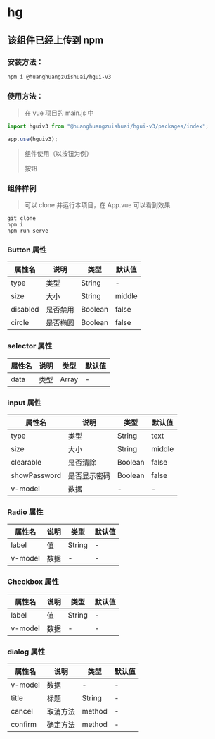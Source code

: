 # hg

## 该组件已经上传到 npm

### 安装方法：

```bash
npm i @huanghuangzuishuai/hgui-v3
```

### 使用方法：

> 在 vue 项目的 main.js 中

```js
import hguiv3 from "@huanghuangzuishuai/hgui-v3/packages/index";

app.use(hguiv3);
```

> 组件使用（以按钮为例）
>
> <hg-button>按钮</hg-button>

### 组件样例

> 可以 clone 并运行本项目，在 App.vue 可以看到效果

```
git clone
npm i
npm run serve
```

### Button 属性

| 属性名   | 说明     | 类型    | 默认值 |
| -------- | -------- | ------- | ------ |
| type     | 类型     | String  | -      |
| size     | 大小     | String  | middle |
| disabled | 是否禁用 | Boolean | false  |
| circle   | 是否椭圆 | Boolean | false  |

### selector 属性

| 属性名 | 说明 | 类型  | 默认值 |
| ------ | ---- | ----- | ------ |
| data   | 类型 | Array | -      |

### input 属性

| 属性名       | 说明         | 类型    | 默认值 |
| ------------ | ------------ | ------- | ------ |
| type         | 类型         | String  | text   |
| size         | 大小         | String  | middle |
| clearable    | 是否清除     | Boolean | false  |
| showPassword | 是否显示密码 | Boolean | false  |
| v-model      | 数据         | -       | -      |

### Radio 属性

| 属性名  | 说明 | 类型   | 默认值 |
| ------- | ---- | ------ | ------ |
| label   | 值   | String | -      |
| v-model | 数据 | -      | -      |

### Checkbox 属性

| 属性名  | 说明 | 类型   | 默认值 |
| ------- | ---- | ------ | ------ |
| label   | 值   | String | -      |
| v-model | 数据 | -      | -      |

### dialog 属性

| 属性名  | 说明     | 类型   | 默认值 |
| ------- | -------- | ------ | ------ |
| v-model | 数据     | -      | -      |
| title   | 标题     | String | -      |
| cancel  | 取消方法 | method | -      |
| confirm | 确定方法 | method | -      |
